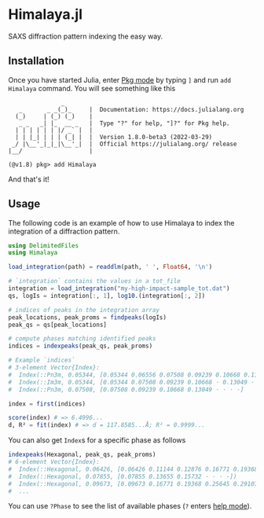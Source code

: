 # Himalaya.jl
SAXS diffraction pattern indexing the easy way.

## Installation
Once you have started Julia, enter [Pkg mode](https://docs.julialang.org/en/v1/stdlib/REPL/#Pkg-mode) by typing `]` and run `add Himalaya` command. You will see something like this
```julia-repl
               _
   _       _ _(_)_     |  Documentation: https://docs.julialang.org
  (_)     | (_) (_)    |
   _ _   _| |_  __ _   |  Type "?" for help, "]?" for Pkg help.
  | | | | | | |/ _` |  |
  | | |_| | | | (_| |  |  Version 1.8.0-beta3 (2022-03-29)
 _/ |\__'_|_|_|\__'_|  |  Official https://julialang.org/ release
|__/                   |

(@v1.8) pkg> add Himalaya
```
And that's it!

## Usage
The following code is an example of how to use Himalaya to index the integration
of a diffraction pattern.

```julia
using DelimitedFiles
using Himalaya

load_integration(path) = readdlm(path, ' ', Float64, '\n')

# `integration` contains the values in a tot_file
integration = load_integration("my-high-impact-sample_tot.dat")
qs, logIs = integration[:, 1], log10.(integration[:, 2])

# indices of peaks in the integration array
peak_locations, peak_proms = findpeaks(logIs)
peak_qs = qs[peak_locations]

# compute phases matching identified peaks
indices = indexpeaks(peak_qs, peak_proms)

# Example `indices`
# 3-element Vector{Index}:
#  Index(::Pn3m, 0.05344, [0.05344 0.06556 0.07508 0.09239 0.10668 0.11317 ⋅ 0.12486]
#  Index(::Im3m, 0.05344, [0.05344 0.07508 0.09239 0.10668 ⋅ 0.13049 ⋅ ⋅ ⋅]
#  Index(::Pn3m, 0.07508, [0.07508 0.09239 0.10668 0.13049 ⋅ ⋅ ⋅ ⋅]

index = first(indices)

score(index) # => 6.4996...
d, R² = fit(index) # => d = 117.8585...Å; R² = 0.9999...
```

You can also get `Index`s for a specific phase as follows
```julia
indexpeaks(Hexagonal, peak_qs, peak_proms)
# 6-element Vector{Index}:
#  Index(::Hexagonal, 0.06426, [0.06426 0.11144 0.12876 0.16771 0.19368 ⋅ ⋅])
#  Index(::Hexagonal, 0.07855, [0.07855 0.13655 0.15732 ⋅ ⋅ ⋅ ⋅])
#  Index(::Hexagonal, 0.09673, [0.09673 0.16771 0.19368 0.25645 0.29107 ⋅ ⋅])
#  ...
```
You can use `?Phase` to see the list of available phases (`?` enters [help mode](https://docs.julialang.org/en/v1/stdlib/REPL/#Help-mode)).

